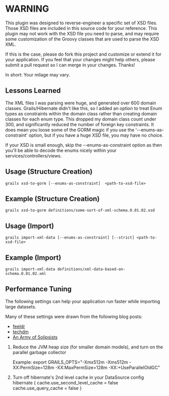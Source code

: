 WARNING
=======
This plugin was designed to reverse-engineer a specific set of XSD files.  Those XSD files are included in this source code for your reference.  This plugin may not work with the XSD file you need to parse, and may require some customization of the Groovy classes that are used to parse the XSD XML.

If this is the case, please do fork this project and customize or extend it for your application.  If you feel that your changes might help others, please submit a pull request so I can merge in your changes. Thanks!

In short: Your milage may vary.

Lessons Learned
---------------
The XML files I was parsing were huge, and generated over 600 domain classes.  Grails/Hibernate didn't like this, so I added an option to treat Enum types as constraints within the domain class rather than creating domain classes for each enum type.  This dropped my domain class count under 300, and significantly reduced the number of foreign key constraints.  It does mean you loose some of the GORM magic if you use the '--enums-as-constraint' option, but if you have a huge XSD file, you may have no choice.

If your XSD is small enough, skip the --enums-as-constraint option as then you'll be able to decode the enums nicely within your services/controllers/views.


Usage (Structure Creation) 
--------------
    grails xsd-to-gorm [--enums-as-constraint]  <path-to-xsd-file>

Example (Structure Creation)
----------------
    grails xsd-to-gorm definitions/some-sort-of-xml-schema.0.01.02.xsd

Usage (Import) 
--------------
    grails import-xml-data [--enums-as-constraint] [--strict] <path-to-xsd-file>

Example (Import)
----------------
    grails import-xml-data definitions/xml-data-based-on-schema.0.01.02.xml


Performance Tuning
------------------
The following settings can help your application run faster while importing large datasets.

Many of these settings were drawn from the following blog posts:
* [feeldr](http://memo.feedlr.com/?p=31)
* [techdm](http://techdm.com/grails/?p=87&lang=en)
* [An Army of Solipsists](http://burtbeckwith.com/blog/?p=73)

1. Reduce the JVM heap size (for smaller domain models), and turn on the parallel garbage collector

    Example: export GRAILS_OPTS="-Xmx512m -Xms512m -XX:PermSize=128m -XX:MaxPermSize=128m -XX:+UseParallelOldGC"

2. Turn off hibernate's 2nd level cache in your DataSource config
    hibernate {
        cache.use_second_level_cache = false
        cache.use_query_cache = false
    }


